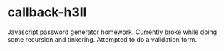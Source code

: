# callback-h3ll
Javascript password generator homework. Currently broke while doing some recursion and tinkering. Attempted to do a validation form. 
